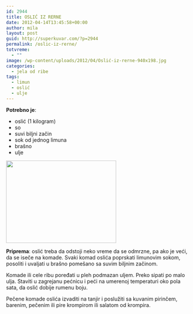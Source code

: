 ```yaml
---
id: 2944
title: OSLIĆ IZ RERNE
date: 2012-04-14T13:45:58+00:00
author: mila
layout: post
guid: http://superkuvar.com/?p=2944
permalink: /oslic-iz-rerne/
totvreme:
  - ""
image: /wp-content/uploads/2012/04/Oslić-iz-rerne-940x198.jpg
categories:
  - jela od ribe
tags:
  - limun
  - oslić
  - ulje
---
```

**Potrebno je**:

  * oslić (1 kilogram)
  * so
  * suvi biljni začin
  * sok od jednog limuna
  * brašno
  * ulje

<img class="alignnone size-medium wp-image-2945" title="Oslić iz rerne" src="/wp-content/uploads/2012/04/Oslić-iz-rerne-300x225.jpg" alt="" width="300" height="225" /> 

**Priprema**: oslić treba da odstoji neko vreme da se odmrzne, pa ako je veći, da se iseče na komade. Svaki komad oslića poprskati limunovim sokom, posoliti i uvaljati u brašno pomešano sa suvim biljnim začinom.

Komade ili cele ribu poređati u pleh podmazan uljem. Preko sipati po malo ulja. Staviti u zagrejanu pećnicu i peći na umerenoj temperaturi oko pola sata, da oslić dobije rumenu boju.

Pečene komade oslića izvaditi na tanjir i poslužiti sa kuvanim pirinčem, barenim, pečenim ili pire krompirom ili salatom od krompira.

&nbsp;